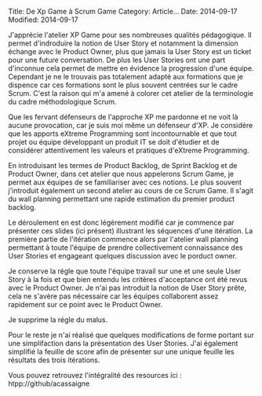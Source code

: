 Title: De Xp Game à Scrum Game
Category: Article...
Date: 2014-09-17
Modified: 2014-09-17

J'apprécie l'atelier XP Game pour ses nombreuses qualités pédagogique. Il
permet d'indroduire la notion de User Story et notamment la dimension échange
avec le Product Owner, plus que jamais la User Story est un ticket pour une
future conversation. De plus les User Stories ont une part d'inconnue cela
permet de mettre en évidence la progression d'une équipe. Cependant je ne le
trouvais pas totalement adapté aux formations que je dispence car ces
formations sont le plus souvent centrées sur le cadre Scrum. C'est la raison
qui m'a amené à colorer cet atelier de la terminologie du cadre méthodologique
Scrum.

Que les fervant défenseurs de l'approche XP me pardonne et ne voit là aucune
provocation, car je suis moi même un défenseur d'XP. Je considére que les
apports eXtreme Programming sont incontournable et que tout projet ou équipe
développant un produit IT se doit d'étudier et de considérer attentivement les
valeurs et pratiques d'eXtreme Programming.

En introduisant les termes de Product Backlog, de Sprint Backlog et de Product
Owner, dans cet atelier que nous appelerons Scrum Game, je permet aux
équipes de se familiariser avec ces notions. Le plus souvent j'introduit
également un second atelier au cours de ce Scrum Game. Il s'agit du wall
planning permettant une rapide estimation du premier product backlog.

Le déroulement en est donc légèrement modifié car je commence par présenter
ces slides (ici présent) illustrant les séquences d'une itération. La première
partie de l'itération commence alors par l'atelier wall planning permettant à
toute l'équipe de prendre collectivement connaissance des User Stories et
engageant quelques discussion avec le porduct owner.

Je conserve la régle que toute l'équipe travail sur une et une seule User
Story à la fois et que bien entendu les critères d'acceptance ont été revus
avec le Product Owner. Je n'ai pas introduit la notion de User Story prête,
cela ne s'avère pas nécessaire car les équipes collaborent assez rapidement
sur ce point avec le Product Owner.

Je supprime la régle du malus. 

Pour le reste je n'ai réalisé que quelques modifications de forme portant sur
une simplifaction dans la présentation des User Stories. J'ai également
simplifié la feuille de score afin de présenter sur une unique feuille les
résultats des trois itérations.

Vous pouvez retrouvez l'intégralité des resources ici : htpp://github/acassaigne
